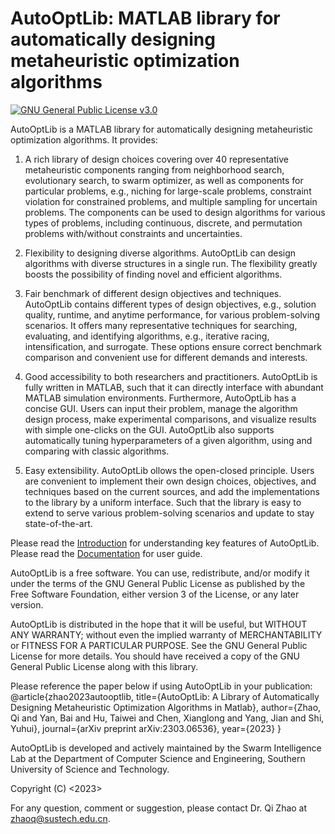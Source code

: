 # AutoOptLib: MATLAB library for automatically designing metaheuristic optimization algorithms

[![GNU General Public License v3.0](https://img.shields.io/badge/license-GNU%20GPL--v3.0-green.svg)](https://github.com/qz89/AutoOpt/blob/main/LICENSE)


AutoOptLib is a MATLAB library for automatically designing metaheuristic optimization algorithms. It provides:

1. A rich library of design choices covering over 40 representative metaheuristic components ranging from neighborhood search, evolutionary search, to swarm optimizer, as well as components for particular problems, 
e.g., niching for large-scale problems, constraint violation for constrained problems, and multiple sampling for uncertain problems. The components can be used to design algorithms for various types of problems, 
including continuous, discrete, and permutation problems with/without constraints and uncertainties.

2. Flexibility to designing diverse algorithms. AutoOptLib can design algorithms with diverse structures in a single run. The flexibility greatly boosts the possibility of finding novel and efficient algorithms.

3. Fair benchmark of different design objectives and techniques. AutoOptLib contains different types of design objectives, e.g., solution quality, runtime, and anytime performance, for various problem-solving scenarios. It offers many representative
techniques for searching, evaluating, and identifying algorithms, e.g., iterative racing, intensification, and surrogate. These options ensure correct benchmark comparison and convenient use for different demands and interests.

4. Good accessibility to both researchers and practitioners. AutoOptLib is fully written in MATLAB, such that it can directly interface with abundant MATLAB simulation environments. Furthermore, AutoOptLib has a concise GUI. Users can input their problem, 
manage the algorithm design process, make experimental comparisons, and visualize results with simple one-clicks on the GUI. AutoOptLib also supports automatically tuning hyperparameters of a given algorithm, using and comparing with classic algorithms.

5. Easy extensibility. AutoOptLib ollows the open-closed principle. Users are convenient to implement their own design choices, objectives, and techniques based on the current sources, and add the implementations to the library by a uniform interface. 
Such that the library is easy to extend to serve various problem-solving scenarios and update to stay state-of-the-art.

Please read the [Introduction](https://arxiv.org/abs/2303.06536) for understanding key features of AutoOptLib.  Please read the [Documentation](https://github.com/qz89/AutoOpt/blob/main/Documentation.pdf) for user guide.

AutoOptLib is a free software. You can use, redistribute, and/or modify it under the terms of the GNU General Public License as published by the Free Software Foundation, either version 3 of the License, or any later version. 

AutoOptLib is distributed in the hope that it will be useful, but WITHOUT ANY WARRANTY; without even the implied warranty of MERCHANTABILITY or FITNESS FOR A PARTICULAR PURPOSE.  See the GNU General Public License for more details. You should have received a copy of the GNU General Public 
License along with this library.

Please reference the paper below if using AutoOptLib in your publication:
@article{zhao2023autooptlib,
  title={AutoOptLib: A Library of Automatically Designing Metaheuristic 
         Optimization Algorithms in Matlab},
  author={Zhao, Qi and Yan, Bai and Hu, Taiwei and Chen, Xianglong and 
          Yang, Jian and Shi, Yuhui},
  journal={arXiv preprint 	arXiv:2303.06536},
  year={2023}
}

AutoOptLib is developed and actively maintained by the Swarm Intelligence Lab at the Department of Computer Science and Engineering, Southern University of Science and Technology.

Copyright (C) <2023>  <Swarm Intelligence Lab>

For any question, comment or suggestion, please contact Dr. Qi Zhao at <zhaoq@sustech.edu.cn>.

